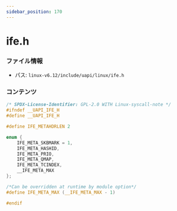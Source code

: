 ```yaml
---
sidebar_position: 170
---
```

# ife.h

### ファイル情報

- パス: `linux-v6.12/include/uapi/linux/ife.h`

### コンテンツ

```h
/* SPDX-License-Identifier: GPL-2.0 WITH Linux-syscall-note */
#ifndef __UAPI_IFE_H
#define __UAPI_IFE_H

#define IFE_METAHDRLEN 2

enum {
	IFE_META_SKBMARK = 1,
	IFE_META_HASHID,
	IFE_META_PRIO,
	IFE_META_QMAP,
	IFE_META_TCINDEX,
	__IFE_META_MAX
};

/*Can be overridden at runtime by module option*/
#define IFE_META_MAX (__IFE_META_MAX - 1)

#endif

```
